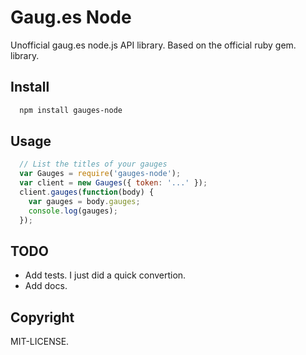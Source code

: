 Gaug.es Node
============

Unofficial gaug.es node.js API library. Based on the official ruby gem.
library.

Install
-------

```sh
  npm install gauges-node
```

Usage
-----

```js
  // List the titles of your gauges
  var Gauges = require('gauges-node');
  var client = new Gauges({ token: '...' });
  client.gauges(function(body) {
    var gauges = body.gauges;
    console.log(gauges);
  });
```

TODO
----

* Add tests. I just did a quick convertion.
* Add docs.

Copyright
---------

MIT-LICENSE.
